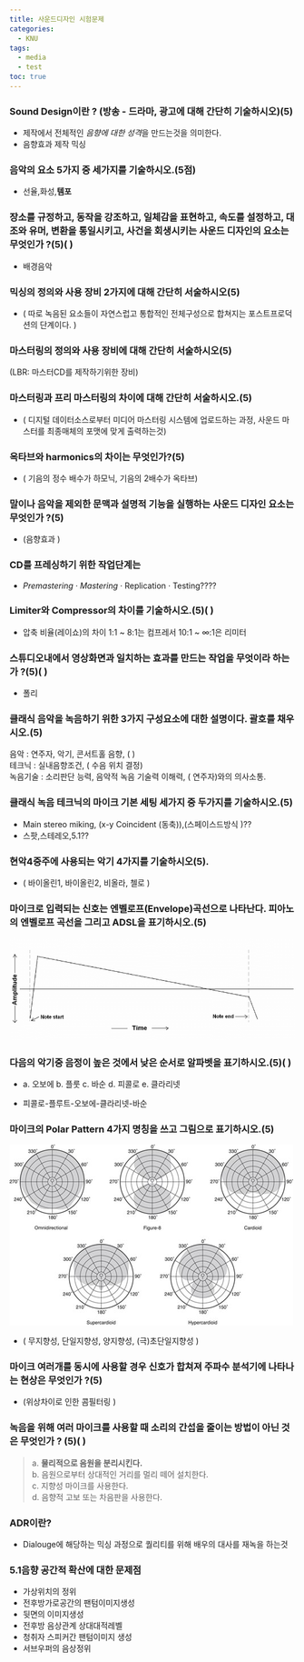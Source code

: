 ```yaml
---
title: 사운드디자인 시험문제
categories:
  - KNU
tags:
  - media
  - test
toc: true
---
```



### Sound Design이란 ? (방송 - 드라마, 광고에 대해 간단히 기술하시오)(5)

- 제작에서 전체적인 *음향에 대한 성격*을 만드는것을 의미한다.
- 음향효과 제작 믹싱

### 음악의 요소 5가지 중 세가지를 기술하시오.(5점)

- 선율,화성,**템포**

### 장소를 규정하고, 동작을 강조하고, 일체감을 표현하고, 속도를 설정하고, 대조와 유머, 변환을 통일시키고, 사건을 회생시키는 사운드 디자인의 요소는 무엇인가 ?(5)( )

- 배경음악

### 믹싱의 정의와 사용 장비 **2가지**에 대해 간단히 서술하시오(5)

 - ( 따로 녹음된 요소들이 자연스럽고 통합적인 전체구성으로 합쳐지는 포스트프로덕션의 단계이다. )

### 마스터링의 정의와 사용 장비에 대해 간단히 서술하시오(5)

(LBR: 마스터CD를 제작하기위한 장비)


### 마스터링과 프리 마스터링의 차이에 대해 간단히 서술하시오.(5)

- ( 디지털 데이터소스로부터 미디어 마스터링 시스템에 업로드하는 과정,  사운드 마스터를 최종매체의 포맷에 맞게 출력하는것)

### 옥타브와 harmonics의 차이는 무엇인가?(5)

- ( 기음의 정수 배수가 하모닉, 기음의 2배수가 옥타브)

### 말이나 음악을 제외한 문맥과 설명적 기능을 실행하는 사운드 디자인 요소는 무엇인가 ?(5)

 - (음향효과 )

### CD를 프레싱하기 위한 작업단계는
 
- *Premastering · Mastering* · Replication · Testing????

### Limiter와 Compressor의 차이를 기술하시오.(5)( )

- 압축 비율(레이쇼)의 차이 1:1 ~ 8:1는 컴프레서 10:1 ~ ∞:1은 리미터 

### 스튜디오내에서 영상화면과 일치하는 효과를 만드는 작업을 무엇이라 하는가 ?(5)( )

- 폴리

### 클래식 음악을 녹음하기 위한 3가지 구성요소에 대한 설명이다. 괄호를 채우시오.(5)

  음악 : 연주자, 악기, 콘서트홀 음향, ( )<br>
  테크닉 : 실내음향조건, ( 수음 위치 결정)<br>
  녹음기술 : 소리판단 능력, 음악적 녹음 기술력 이해력, ( 연주자)와의 의사소통.<br>

### 클래식 녹음 테크닉의 마이크 기본 세팅 세가지 중 두가지를 기술하시오.(5)

-  Main stereo miking, (x-y Coincident (동축)),(스페이스드방식 )?? 
-  스팟,스테레오,5.1??
  
  
### 현악4중주에 사용되는 악기 4가지를 기술하시오(5).

 - ( 바이올린1, 바이올린2, 비올라, 첼로 )

### 마이크로 입력되는 신호는 엔벨로프(Envelope)곡선으로 나타난다. 피아노의 엔벨로프 곡선을 그리고 ADSL을 표기하시오.(5)

![img1](/assets/img/The-ADSR-envelope-of-a-piano.png)

### 다음의 악기중 음정이 높은 것에서 낮은 순서로 알파벳을 표기하시오.(5)( )
 
- a. 오보에 b. 플룻 c. 바순 d. 피콜로 e. 클라리넷

- 피콜로-플루트-오보에-클라리넷-바순

### 마이크의 Polar Pattern 4가지 명칭을 쓰고 그림으로 표기하시오.(5)

![mic](/assets/img/다운로드.jpg)

- ( 무지향성, 단일지향성, 양지향성, (극)초단일지향성 )

### 마이크 여러개를 동시에 사용할 경우 신호가 합쳐져 주파수 분석기에 나타나는 현상은 무엇인가 ?(5)
 
 - (위상차이로 인한 콤필터링 )

### 녹음을 위해 여러 마이크를 사용할 때 소리의 간섭을 줄이는 방법이 아닌 것은 무엇인가 ? (5)( )

> a. **물리적으로 음원을 분리시킨다.** <br>
> b. 음원으로부터 상대적인 거리를 멀리 떼어 설치한다.<br>
> c. 지향성 마이크를 사용한다.<br>
> d. 음향적 고보 또는 차음판을 사용한다. <br>

### ADR이란?

- Dialouge에 해당하는 믹싱 과정으로 퀄리티를 위해 배우의 대사를 재녹을 하는것

### 5.1음향 공간적 확산에 대한 문제점

- 가상위치의 정위
- 전후방가로공간의 팬텀이미지생성
- 뒷면의 이미지생성
- 전후방 음상관계 상대대적레벨
- 청취자 스피커간 팬텀이미지 생성
- 서브우퍼의 음상정위